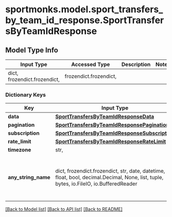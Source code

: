 # sportmonks.model.sport_transfers_by_team_id_response.SportTransfersByTeamIdResponse

## Model Type Info
Input Type | Accessed Type | Description | Notes
------------ | ------------- | ------------- | -------------
dict, frozendict.frozendict,  | frozendict.frozendict,  |  | 

### Dictionary Keys
Key | Input Type | Accessed Type | Description | Notes
------------ | ------------- | ------------- | ------------- | -------------
**data** | [**SportTransfersByTeamIdResponseData**](SportTransfersByTeamIdResponseData.md) | [**SportTransfersByTeamIdResponseData**](SportTransfersByTeamIdResponseData.md) |  | [optional] 
**pagination** | [**SportTransfersByTeamIdResponsePagination**](SportTransfersByTeamIdResponsePagination.md) | [**SportTransfersByTeamIdResponsePagination**](SportTransfersByTeamIdResponsePagination.md) |  | [optional] 
**subscription** | [**SportTransfersByTeamIdResponseSubscription**](SportTransfersByTeamIdResponseSubscription.md) | [**SportTransfersByTeamIdResponseSubscription**](SportTransfersByTeamIdResponseSubscription.md) |  | [optional] 
**rate_limit** | [**SportTransfersByTeamIdResponseRateLimit**](SportTransfersByTeamIdResponseRateLimit.md) | [**SportTransfersByTeamIdResponseRateLimit**](SportTransfersByTeamIdResponseRateLimit.md) |  | [optional] 
**timezone** | str,  | str,  |  | [optional] 
**any_string_name** | dict, frozendict.frozendict, str, date, datetime, int, float, bool, decimal.Decimal, None, list, tuple, bytes, io.FileIO, io.BufferedReader | frozendict.frozendict, str, BoolClass, decimal.Decimal, NoneClass, tuple, bytes, FileIO | any string name can be used but the value must be the correct type | [optional]

[[Back to Model list]](../../README.md#documentation-for-models) [[Back to API list]](../../README.md#documentation-for-api-endpoints) [[Back to README]](../../README.md)

